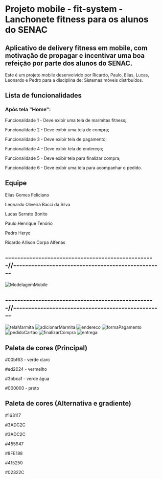 # Projeto mobile - fit-system - Lanchonete fitness para os alunos do SENAC

## Aplicativo de delivery fitness em mobile, com motivação de propagar e incentivar uma boa refeição por parte dos alunos do SENAC.

Este é um projeto mobile desenvolvido por Ricardo, Paulo, Elias, Lucas, Leonardo e Pedro para a disciplina de: Sistemas móveis distrbuídos.

## Lista de funcionalidades

### Após tela "Home":

Funcionalidade 1 - Deve exibir uma tela de marmitas fitness;

Funcionalidade 2 - Deve exibir uma tela de compra;

Funcionalidade 3 - Deve exibir tela de pagamento;

Funcionalidade 4 - Deve exibir tela de endereço;

Funcionalidade 5 - Deve exibir tela para finalizar compra;

Funcionalidade 6 - Deve exibir uma tela para acompanhar o pedido.

## Equipe

Elias Gomes Feliciano

Leonardo Oliveira Bacci da Silva

Lucas Serrato Bonito

Paulo Henrique Tenório

Pedro Heryc

Ricardo Allison Corpa Alfenas

## --------------------------------------------------//--------------------------------------------------

![ModelagemMobile](https://github.com/RicardoCorpa/fit-system-mobile/blob/1096b84523fdc1b0ca744592eeca2b2ac39d4554/modeloConceitualMobile.png)

## --------------------------------------------------//--------------------------------------------------
![telaMarmita](https://github.com/RicardoCorpa/fit-system-mobile/blob/eefaf1630b2044e0a67cc5259a98413ea1422042/img/telaMarmita.png)
![adicionarMarmita](https://github.com/RicardoCorpa/fit-system-mobile/blob/eefaf1630b2044e0a67cc5259a98413ea1422042/img/adicionarMarmita.png)
![endereco](https://github.com/RicardoCorpa/fit-system-mobile/blob/eefaf1630b2044e0a67cc5259a98413ea1422042/img/confirmarEndereco.png)
![formaPagamento](https://github.com/RicardoCorpa/fit-system-mobile/blob/eefaf1630b2044e0a67cc5259a98413ea1422042/img/formaPagamento.png)
![pedidoCartao](https://github.com/RicardoCorpa/fit-system-mobile/blob/eefaf1630b2044e0a67cc5259a98413ea1422042/img/confirmarPedido.png)
![finalizarCompra](https://github.com/RicardoCorpa/fit-system-mobile/blob/eefaf1630b2044e0a67cc5259a98413ea1422042/img/finalizarCompra.png)
![entrega](https://github.com/RicardoCorpa/fit-system-mobile/blob/eefaf1630b2044e0a67cc5259a98413ea1422042/img/entrega.png)


## Paleta de cores (Principal)

#00bf63 - verde claro

#ed2024 - vermelho

#3bbca1 - verde água

#000000 - preto

## Paleta de cores (Alternativa e gradiente)

#163117

#3ADC2C

#3ADC2C

#455947

#8FE188

#415250

#02322C
